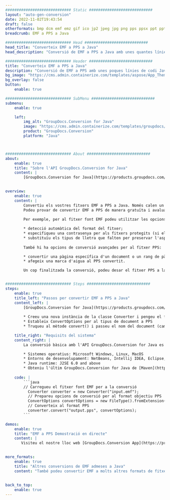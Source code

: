 ```yaml
---
############################# Static ############################
layout: "auto-gen-conversion"
date: 2022-11-02T19:43:54
draft: false
otherformats: bmp dcm emf emz gif ico jp2 jpeg jpg png pps ppsx ppt pptx psb psd svg svgz tga tif tiff webp wmf wmz
breadcrumb: EMF a PPS a Java

############################# Head ############################
head_title: "Converteix EMF a PPS a Java"
head_description: "Conversió de EMF a PPS a Java amb unes quantes línies de codi. Converteix més de 160 formats de fitxer mitjançant l'API de conversió de documents de GroupDocs per a Java"

############################# Header ############################
title: "Converteix EMF a PPS a Java"
description: "Conversió de EMF a PPS amb unes poques línies de codi Java"
bg_image: "https://cms.admin.containerize.com/templates/aspose/App_Themes/V3/images/bg/header1.png"
bg_overlay: false
button:
    enable: true

############################# SubMenu ############################
submenu:
    enable: true

    left:
        img_alt: "GroupDocs.Conversion for Java"
        image: "https://cms.admin.containerize.com/templates/groupdocs/images/product-logos/90x90-noborder/groupdocs-conversion-java.png"
        product: "GroupDocs.Conversion"
        platform: "Java"



############################# About ############################
about:
    enable: true
    title: "Sobre l'API GroupDocs.Conversion for Java"
    content: |
        [GroupDocs.Conversion for Java](https://products.groupdocs.com/conversion/java/) és una API avançada de conversió de formats de fitxer per convertir entre formats d'imatge i documents populars com Microsoft Office, OpenDocument, PDF, HTML, correu electrònic, CAD. i molt més amb només unes poques línies de codi. L'API nativa detecta automàticament els formats dels documents originals i ofereix moltes opcions per personalitzar els documents convertits. Juntament amb la funció d'extreure informació d'un document, també admet la memòria cau dels resultats de la conversió al disc local de manera predeterminada. No obstant això, qualsevol tipus d'emmagatzematge de memòria cau pot ser compatible amb la implementació de les interfícies adequades: Amazon S3, Dropbox, Google Drive, Windows Azure, Reddis o qualsevol altre.
    

overview:
    enable: true
    content: |
        Convertiu els vostres fitxers EMF a PPS a Java. Només calen un parell de línies de codi Java a qualsevol plataforma que trieu, com ara Windows, Linux, macOS.
        Podeu provar de convertir EMF a PPS de manera gratuïta i avaluar la qualitat dels resultats de la conversió. Juntament amb els scripts de conversió de fitxers senzills, podeu provar opcions més sofisticades per carregar el fitxer font EMF i emmagatzemar la sortida PPS. 
        
        Per exemple, per al fitxer font EMF podeu utilitzar les opcions de càrrega següents:

        * detecció automàtica del format del fitxer;
        * especifiqueu una contrasenya per als fitxers protegits (si el format de fitxer ho admet);
        * substituïu els tipus de lletra que falten per preservar l'aspecte del document.
        
        També hi ha opcions de conversió avançades per al fitxer PPS:

        * convertir una pàgina específica d'un document o un rang de pàgines;
        * afegeix una marca d'aigua al PPS convertit.

        Un cop finalitzada la conversió, podeu desar el fitxer PPS a la ruta del fitxer local o a qualsevol emmagatzematge de tercers, com ara FTP, Amazon S3, Google Drive, Dropbox, etc. Tingueu en compte: per convertir EMF a PPS, no cal que instal·leu cap programari addicional, com ara MS Office, Open Office, Adobe Acrobat Reader, etc.


############################# Steps ############################
steps:
    enable: true
    title_left: "Passos per convertir EMF a PPS a Java"
    content_left: |
        [GroupDocs.Conversion for Java](https://products.groupdocs.com/conversion/java/) permet als desenvolupadors convertir fàcilment el fitxer EMF a PPS amb unes poques línies de codi.
        
        * Creeu una nova instància de la classe Converter i pengeu el fitxer EMF amb el camí complet
        * Estableix ConvertOptions per al tipus de document a PPS
        * Truqueu al mètode convert() i passeu el nom del document (camí complet) i el format (PPS) com a paràmetre

    title_right: "Requisits del sistema"
    content_right: |
        La conversió bàsica amb l'API GroupDocs.Conversion for Java es pot fer amb només unes poques línies de codi. Les nostres API són compatibles amb totes les plataformes i sistemes operatius principals. Abans d'executar el codi següent, assegureu-vos que teniu els següents requisits previs instal·lats al vostre sistema.

        * Sistemes operatius: Microsoft Windows, Linux, MacOS
        * Entorns de desenvolupament: NetBeans, Intellij IDEA, Eclipse, etc.
        * Java runtime: J2SE 6.0 and above
        * Obteniu l'últim GroupDocs.Conversion for Java de [Maven](https://repository.groupdocs.com/webapp/#/artifacts/browse/tree/General/repo/com/groupdocs/groupdocs-conversion)
         
    code: |
        ```java    
        // Carregueu el fitxer font EMF per a la conversió
          Converter converter = new Converter("input.emf");
          // Prepareu opcions de conversió per al format objectiu PPS
          ConvertOptions convertOptions = new FileType().fromExtension("pps").getConvertOptions();
          // Converteix al format PPS
          converter.convert("output.pps", convertOptions);
        ```

demos:
    enable: true
    title: "EMF a PPS Demostració en directe"
    content: |
       Visiteu el nostre lloc web [GroupDocs.Conversion App](https://products.groupdocs.app/conversion/family) i proveu ara la conversió de EMF a PPS. La demostració gratuïta té els següents avantatges
          

more_formats:
    enable: true
    title: "Altres conversions de EMF admeses a Java"
    content: "També podeu convertir EMF a molts altres formats de fitxer. Si us plau, consulteu la llista a continuació."
       
       
back_to_top:
    enable: true
---
```

